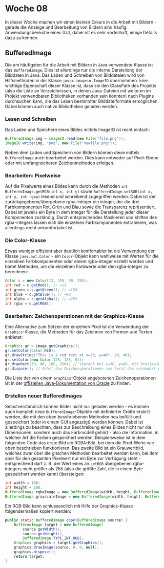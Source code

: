 # Woche 08

In dieser Woche machen wir einen kleinen Exkurs in die Arbeit mit Bildern - gerade die Anzeige und Bearbeitung von Bildern sind häufig Anwendungsbereiche eines GUI, daher ist es sehr vorteilhaft, einige Details dazu zu kennen.

## BufferedImage

Die am häufigsten für die Arbeit mit Bildern in Java verwendete Klasse ist das ```BufferedImage```. Dies ist allerdings nur die interne Darstellung der Bilddaten in Java. Das Laden und Schreiben von Bilddateien wird von Hilfsmethoden in der Klasse ```javax.imageio.ImageIO``` übernommen. Eine wichtige Eigenschaft dieser Klasse ist, dass sie den ClassPath des Projekts (also die Liste an Verzeichnissen, in denen Java-Dateien mit weiteren im Projekt verwendbaren Bibliotheken vorhanden sein könnten) nach Plugins durchsuchen kann, die das Lesen bestimmter Bilddateiformate ermöglichen. Dabei können auch native Bibliotheken geladen werden.

### Lesen und Schreiben

Das Laden und Speichern eines Bildes mittels ImageIO ist recht einfach:

```java
BufferedImage img = ImageIO.read(new File("file.png"));
ImageIO.write(img, "png", new File("newfile.png"));
```

Neben dem Laden und Speichern von Bildern können diese mittels ```BufferedImage``` auch bearbeitet werden. Dies kann entweder auf Pixel-Ebene oder mit umfangreicheren Zeichenmethoden erfolgen.

### Bearbeiten: Pixelweise

Auf die Pixelwerte eines Bildes kann durch die Methoden ```int BufferedImage.getRGB(int x, int y)``` sowie ```BufferedImage.setRGB(int x, int y, int rgba)``` lesend und schreibend zugegriffen werden. Dabei ist der zurückgegebene/übergebene rgba-integer ein integer, der die drei Farbkomponenten Rot, Grün und Blau sowie die Transparenz repräsentiert. Dabei ist jeweils ein Byte in dem integer für die Darstellung jeder dieser Komponenten zuständig. Durch entsprechendes Maskieren und shiften des rgba-integers lassen sich die einzelnen Farbkomponenten extrahieren, was allerdings recht unkomfortabel ist. 

### Die Color-Klasse

Etwas weniger effizient aber deutlich komfortabler ist die Verwendung der Klasse ```java.awt.Color``` - ein ```Color```-Objekt kann wahlweise mit Werten für die einzelnen Farbkomponenten oder einem rgba-integer erstellt werden und bietet Methoden, um die einzelnen Farbwerte oder den rgba-integer zu berechnen:

```java
Color c = new Color(12, 155, 90, 255);
int red = c.getRed(); // =12
int green = c.getGreen(); // =155
int blue = c.getBlue(); // =90
int alpha = c.getAlpha(); // =255
int rgba = c.getRGB();
```

### Bearbeiten: Zeichenoperationen mit der Graphics-Klasse

Eine Alternative zum Setzen der einzelnen Pixel ist die Verwendung der ```Graphics```-Klasse, die Methoden für das Zeichnen von Formen und Texten anbietet:

```java
Graphics gr = image.getGraphics();
gr.setColor(Color.RED);
gr.drawString("This is a red text at x=20, y=40", 20, 40);
gr.setColor(new Color(125, 125, 0));
gr.drawRect(30, 80, 100, 250); // Viereck bei x=30, y=80, mit Breite=100 und Höhe=250
gr.dispose(); // Führt die Zeichenoperationen aus (erst das verändert das image)
```

Die Liste der von einem ```Graphics```-Objekt angebotenen Zeichenoperationen ist in der [offiziellen Java-Dokumentation von Oracle](https://docs.oracle.com/javase/7/docs/api/java/awt/Graphics.html) zu finden.

### Erstellen neuer BufferedImages

Selbstverständlich können Bilder nicht nur geladen werden - es können auch komplett neue ```BufferedImage```-Objekte mit definierter Größe erstellt werden, die mit den oben beschriebenen Methoden neu befüllt und gespeichert (oder in einem GUI angezeigt) werden können. Dabei ist allerdings zu beachten, dass zur Beschreibung eines Bildes nicht nur die Dimensionen, sondern auch das Farbmodell gehört - also die Information, in welcher Art die Farben gespeichert werden. Beispielsweise ist in dem folgenden Code das erste Bild ein RGBA-Bild, bei dem die Pixel-Werte wie oben beschrieben funktionieren. Das zweite Bild ist ein Grauwertbild, welches zwar über die gleichen Methoden bearbeitet werden kann, bei dem aber für den gesamten Pixelwert nur ein Byte zur Verfügung steht - entsprechend darf z. B. der Wert eines an ```setRGB``` übergebenen rgba-integers nicht größer als 255 (also die größte Zahl, die in einem Byte gespeichert werden kann) übersteigen:

```java
int width = 100;
int height = 200;
BufferedImage rgbaImage = new BufferedImage(width, height, BufferedImage.TYPE_INT_ARGB);
BufferedImage grayscaleImage = new BufferedImage(width, height, BufferedImage.TYPE_BYTE_GRAY);
```

Ein RGB-Bild kann schlussendlich mit Hilfe der Graphics-Klasse folgendermaßen kopiert werden:

```java
public static BufferedImage copy(BufferedImage source) {
    BufferedImage target = new BufferedImage(
        source.getWidth(),
        source.getHeight(),
        BufferedImage.TYPE_INT_RGB);
    Graphics graphics = target.getGraphics();
    graphics.drawImage(source, 0, 0, null);
    graphics.dispose();
    return target;
}
```
